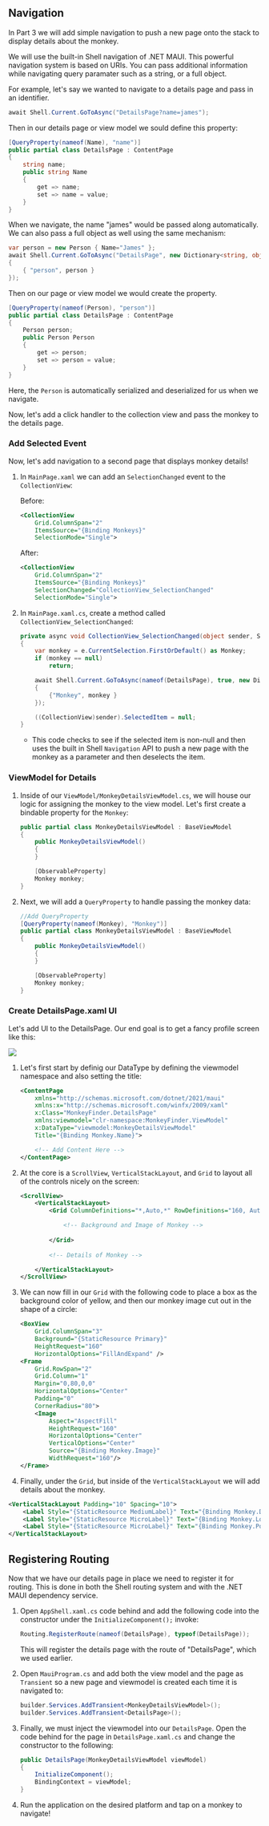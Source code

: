 ## Navigation

In Part 3 we will add simple navigation to push a new page onto the stack to display details about the monkey.

We will use the built-in Shell navigation of .NET MAUI. This powerful navigation system is based on URIs. You can pass additional information while navigating query paramater such as a string, or a full object.

For example, let's say we wanted to navigate to a details page and pass in an identifier. 

```csharp
await Shell.Current.GoToAsync("DetailsPage?name=james");
```

Then in our details page or view model we sould define this property:

```csharp
[QueryProperty(nameof(Name), "name")]
public partial class DetailsPage : ContentPage
{
    string name;
    public string Name
    {
        get => name;
        set => name = value;
    }
}
```

When we navigate, the name "james" would be passed along automatically. We can also pass a full object as well using the same mechanism:

```csharp
var person = new Person { Name="James" };
await Shell.Current.GoToAsync("DetailsPage", new Dictionary<string, object)
{
    { "person", person }
});
```

Then on our page or view model we would create the property.

```csharp
[QueryProperty(nameof(Person), "person")]
public partial class DetailsPage : ContentPage
{
    Person person;
    public Person Person
    {
        get => person;
        set => person = value;
    }
}
```

Here, the `Person` is automatically serialized and deserialized for us when we navigate.

Now, let's add a click handler to the collection view and pass the monkey to the details page.

### Add Selected Event

Now, let's add navigation to a second page that displays monkey details!

1. In `MainPage.xaml` we can add an `SelectionChanged` event to the `CollectionView`:

    Before:

    ```xml
    <CollectionView
        Grid.ColumnSpan="2"
        ItemsSource="{Binding Monkeys}"
        SelectionMode="Single">
    ```

    After:
    ```xml
    <CollectionView
        Grid.ColumnSpan="2"
        ItemsSource="{Binding Monkeys}"
        SelectionChanged="CollectionView_SelectionChanged"
        SelectionMode="Single">
    ```


1. In `MainPage.xaml.cs`, create a method called `CollectionView_SelectionChanged`:


    ```csharp
    private async void CollectionView_SelectionChanged(object sender, SelectionChangedEventArgs e)
    {
        var monkey = e.CurrentSelection.FirstOrDefault() as Monkey;
        if (monkey == null)
            return;

        await Shell.Current.GoToAsync(nameof(DetailsPage), true, new Dictionary<string, object>
		{
			{"Monkey", monkey }
		});

        ((CollectionView)sender).SelectedItem = null;
    }
    ```

    - This code checks to see if the selected item is non-null and then uses the built in Shell `Navigation` API to push a new page with the monkey as a parameter and then deselects the item. 

### ViewModel for Details

1. Inside of our `ViewModel/MonkeyDetailsViewModel.cs`, we will house our logic for assigning the monkey to the view model. Let's first create a bindable property for the `Monkey`:

    ```csharp
    public partial class MonkeyDetailsViewModel : BaseViewModel
    {
        public MonkeyDetailsViewModel()
        {
        }

        [ObservableProperty]
        Monkey monkey;    
    }
    ```

1. Next, we will add a `QueryProperty` to handle passing the monkey data:

    ```csharp
    //Add QueryProperty
    [QueryProperty(nameof(Monkey), "Monkey")]
    public partial class MonkeyDetailsViewModel : BaseViewModel
    {
        public MonkeyDetailsViewModel()
        {
        }

        [ObservableProperty]
        Monkey monkey;
    }
    ```

### Create DetailsPage.xaml UI

Let's add UI to the DetailsPage. Our end goal is to get a fancy profile screen like this:

![](../Art/Details.PNG)


1. Let's first start by definig our DataType by defining the viewmodel namespace and also setting the title:

    ```xml
    <ContentPage
        xmlns="http://schemas.microsoft.com/dotnet/2021/maui"
        xmlns:x="http://schemas.microsoft.com/winfx/2009/xaml"
        x:Class="MonkeyFinder.DetailsPage"
        xmlns:viewmodel="clr-namespace:MonkeyFinder.ViewModel"
        x:DataType="viewmodel:MonkeyDetailsViewModel"
        Title="{Binding Monkey.Name}">

        <!-- Add Content Here -->
    </ContentPage>
    ```

1. At the core is a `ScrollView`, `VerticalStackLayout`, and `Grid` to layout all of the controls nicely on the screen:

    ```xml
    <ScrollView>
        <VerticalStackLayout>
            <Grid ColumnDefinitions="*,Auto,*" RowDefinitions="160, Auto">

                <!-- Background and Image of Monkey -->
           
            </Grid>
        
            <!-- Details of Monkey -->

        </VerticalStackLayout>
    </ScrollView>
    ```

1. We can now fill in our `Grid` with the following code to place a box as the background color of yellow, and then our monkey image cut out in the shape of a circle:

    ```xml
    <BoxView
        Grid.ColumnSpan="3"
        Background="{StaticResource Primary}"
        HeightRequest="160"
        HorizontalOptions="FillAndExpand" />
    <Frame
        Grid.RowSpan="2"
        Grid.Column="1"
        Margin="0,80,0,0"
        HorizontalOptions="Center" 
        Padding="0"
        CornerRadius="80">
        <Image
            Aspect="AspectFill"
            HeightRequest="160"
            HorizontalOptions="Center"
            VerticalOptions="Center"
            Source="{Binding Monkey.Image}"
            WidthRequest="160"/>
    </Frame>
    ```

1. Finally, under the `Grid`, but inside of the `VerticalStackLayout` we will add details about the monkey.

```xml
<VerticalStackLayout Padding="10" Spacing="10">
    <Label Style="{StaticResource MediumLabel}" Text="{Binding Monkey.Details}" />
    <Label Style="{StaticResource MicroLabel}" Text="{Binding Monkey.Location, StringFormat='Location: {0}'}" />
    <Label Style="{StaticResource MicroLabel}" Text="{Binding Monkey.Population, StringFormat='Population: {0}'}" />
</VerticalStackLayout>
```

## Registering Routing

Now that we have our details page in place we need to register it for routing. This is done in both the Shell routing system and with the .NET MAUI dependency service.

1. Open `AppShell.xaml.cs` code behind and add the following code into the constructor under the `InitializeComponent();` invoke:

    ```csharp
    Routing.RegisterRoute(nameof(DetailsPage), typeof(DetailsPage));
    ```

    This will register the details page with the route of "DetailsPage", which we used earlier.

1. Open `MauiProgram.cs` and add  both the view model and the page as `Transient` so a new page and viewmodel is created each time it is navigated to:

    ```csharp
    builder.Services.AddTransient<MonkeyDetailsViewModel>();
    builder.Services.AddTransient<DetailsPage>();
    ```

1. Finally, we must inject the viewmodel into our `DetailsPage`. Open the code behind for the page in `DetailsPage.xaml.cs` and change the constructor to the following:

    ```csharp
	public DetailsPage(MonkeyDetailsViewModel viewModel)
	{
		InitializeComponent();
		BindingContext = viewModel;
	}
    ```

1. Run the application on the desired platform and tap on a monkey to navigate!
